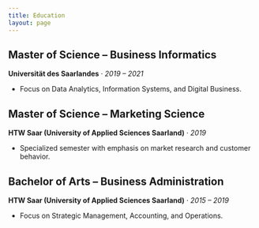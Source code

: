 ```yaml
---
title: Education
layout: page
---
```

## Master of Science – Business Informatics  
**Universität des Saarlandes** · *2019 – 2021*  
- Focus on Data Analytics, Information Systems, and Digital Business.
## Master of Science – Marketing Science  
**HTW Saar (University of Applied Sciences Saarland)** · *2019*  
- Specialized semester with emphasis on market research and customer behavior.
## Bachelor of Arts – Business Administration  
**HTW Saar (University of Applied Sciences Saarland)** · *2015 – 2019*  
- Focus on Strategic Management, Accounting, and Operations.